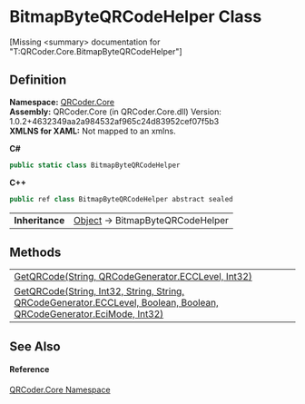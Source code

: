 # BitmapByteQRCodeHelper Class


\[Missing &lt;summary&gt; documentation for "T:QRCoder.Core.BitmapByteQRCodeHelper"\]



## Definition
**Namespace:** <a href="N_QRCoder_Core.md">QRCoder.Core</a>  
**Assembly:** QRCoder.Core (in QRCoder.Core.dll) Version: 1.0.2+4632349aa2a984532af965c24d83952cef07f5b3  
**XMLNS for XAML:** Not mapped to an xmlns.

**C#**
``` C#
public static class BitmapByteQRCodeHelper
```
**C++**
``` C++
public ref class BitmapByteQRCodeHelper abstract sealed
```

<table><tr><td><strong>Inheritance</strong></td><td><a href="https://learn.microsoft.com/dotnet/api/system.object" target="_blank" rel="noopener noreferrer">Object</a>  →  BitmapByteQRCodeHelper</td></tr>
</table>



## Methods
<table>
<tr>
<td><a href="M_QRCoder_Core_BitmapByteQRCodeHelper_GetQRCode.md">GetQRCode(String, QRCodeGenerator.ECCLevel, Int32)</a></td>
<td> </td></tr>
<tr>
<td><a href="M_QRCoder_Core_BitmapByteQRCodeHelper_GetQRCode_1.md">GetQRCode(String, Int32, String, String, QRCodeGenerator.ECCLevel, Boolean, Boolean, QRCodeGenerator.EciMode, Int32)</a></td>
<td> </td></tr>
</table>

## See Also


#### Reference
<a href="N_QRCoder_Core.md">QRCoder.Core Namespace</a>  
